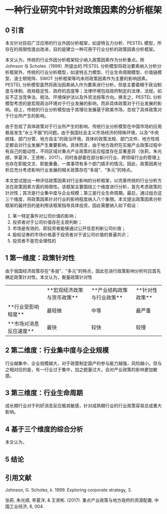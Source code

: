 # 一种行业研究中针对政策因素的分析框架

## 0 引言

本文针对目前广泛应用的行业外因分析框架，如波特五力分析、PESTEL 模型，所存在的局限性提出改进，目的是建立一种可用于行业分析的政策因素分析框架。

本文认为，传统的行业外因分析框架较少纳入政策因素作为分析重点。除 Johnson 与 Scholes（1999）所提出的 PESTEL 分析模型将政治要素纳入分析分析框架外，传统的行业分析模型，如波特五力模型、行业生命周期模型、价值链模型、波士顿矩阵、SWOT 分析框架等均未将政策因素作为主要的影响因素。PESTEL 分析模型虽然将政治因素纳入作为要素进行分析，但是主要着眼于政治制度与体制、政局稳定性、政府的态度等；法律环境包括政府制定的法律、法规，如反不正当竞争法、税法、环境保护法以及外贸法规等方向。换言之，PESTEL 分析模型考虑的是宏观政治环境对于行业发展的影响，而非具体政策对于行业发展的影响。综上，传统的行业分析模型由于其理论发展基于欧美市场，忽视了具体政策对于行业所产生的影响。

由于忽视了具体政策对于行业所产生的影响，传统行业分析模型在中国市场的应用极易发生“水土不服”的问题。由于我国社会主义市场经济的特殊环境，以及“中央统辖、部门分管、地方自主”的政治环境，具体的政策法规、部门文件、地方性规定都会对行业发展产生重要影响。具体而言，由于地方政府在实施产业政策过程中有自己的能动性，不同区域对重点产业政策的反应程度存在显著差异（张莉，朱光顺，李夏洋，王贤彬，2017）。同时各部委在部分新兴行业、跨领域行业的管理上也存在职能交叉、职能重叠、一类事项有多个部门插手的情况。因此，政策因素分析应充分考虑影响行业发展的相关政策存在“多层”、“多元”的特点。

本文尝试提出一种评估政策因素对行业影响的分析框架，以完善传统的行业分析方法在政策因素方面的局限性。该框架主要围绕三个维度进行分析，首先考虑政策的针对性；其次是行业集中度与企业规模；第三是行业生命周期。最后，通过组合这三个维度，将政策因素针对行业的影响程度纳入八个象限。本文提出政策因素分析框架的最终目的是利用该框架指导具体投资，因此需要纳入如下假设：

1. 某一特定事件对公司价值的影响；
2. 投资者对于公司价值存在主观判断；
3. 市场是有效的，即投资者能够通过公开信息判断公司价值；
4. 股权证券的市场价格基于投资者对于该公司价值的普遍共识；
5. 投资者不是完全理性的

## 1 第一维度：政策针对性

由于我国经济政策存在“多层”、“多元”的特点，因此在进行政策影响分析时应首先确定政策针对性。本文认为，衡量政策针对性

<center><table>
<tr>
<td></td>
<td>**宏观经济政策与货币政策**</td>
<td>**产业结构政策与行业政策**</td>
<td>**针对性政策**</td>
</tr>
<tr>
<tr>
<td>**行业受影响程度**</td>
<td>最轻微</td><td>中等</td><td>最严重</td>
</tr>
<td>**市场对消息反应速度**</td>
<td>最快</td><td>较快</td><td>较慢</td>
</tr>
</table></center>


## 2 第二维度：行业集中度与企业规模

行业越集中、企业规模越大，对于政策制定国产的参与能力越强，风险越小。但与之相对应的是，有一行业过于集中，加之题量过大，会对产业政策的影响更加敏感。

## 3 第三维度：行业生命周期

成长期行业对于利好消息反应极其敏感，针对成熟期行业的行业政策容易总成重大影响。

## 4 基于三个维度的综合分析

本文认为，

## 5 结论

## 引用文献

Johnson, G. Scholes, k. 1999. Exploring corporate strategy, 3.

张莉, 朱光顺, 李夏洋, & 王贤彬. (2017). 重点产业政策与地方政府的资源配置. 中国工业经济, 8, 004.